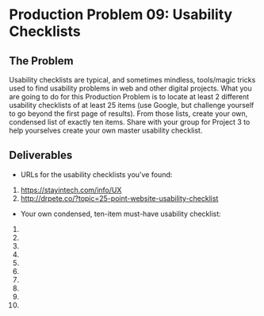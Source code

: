 # Production Problem 09: Usability Checklists

## The Problem

Usability checklists are typical, and sometimes mindless, tools/magic tricks used to find usability problems in web and other digital projects. What you are going to do for this Production Problem is to locate at least 2 different usability checklists of at least 25 items (use Google, but challenge yourself to go beyond the first page of results). From those lists, create your own, condensed list of exactly ten items. Share with your group for Project 3 to help yourselves create your own master usability checklist.

## Deliverables

* URLs for the usability checklists you've found:

1. https://stayintech.com/info/UX
2. http://drpete.co/?topic=25-point-website-usability-checklist

* Your own condensed, ten-item must-have usability checklist:

1.
2.
3.
4.
5.
6.
7.
8.
9.
10.
